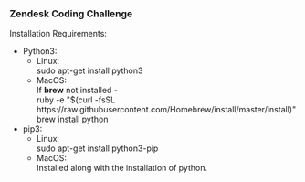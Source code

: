 <h3>
	Zendesk Coding Challenge
</h3>

<p>
	Installation Requirements:
	<br/>
	<ul>
		<li>
			Python3:
			<ul>
				<li>
					Linux:
					<br/>
					sudo apt-get install python3
				</li>
				<li>
					MacOS:
					<br/>
					If <strong>brew</strong> not installed - 
					<br/>
					ruby -e "$(curl -fsSL https://raw.githubusercontent.com/Homebrew/install/master/install)"
					<br/>
					brew install python
				</li>
			</ul>
		</li>
		<li>
			pip3:
			<ul>
				<li>
					Linux:
					<br/>
					sudo apt-get install python3-pip
				</li>
				<li>
					MacOS:
					<br/>
					Installed along with the installation of python.
				</li>
			</ul>
		</li>
	</ul>
</p>